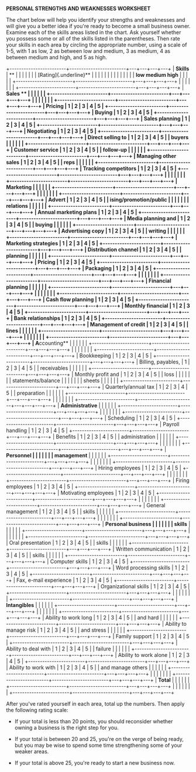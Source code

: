 **PERSONAL STRENGTHS AND WEAKNESSES WORKSHEET**

The chart below will help you identify your strengths and weaknesses and
will give you a better idea if you're ready to become a small business
owner. Examine each of the skills areas listed in the chart. Ask
yourself whether you possess some or all of the skills listed in the
parentheses. Then rate your skills in each area by circling the
appropriate number, using a scale of 1-5, with 1 as low, 2 as between
low and medium, 3 as medium, 4 as between medium and high, and 5 as
high.

+------------------------+------------------------+---+---+---+---+
| **Skills**             | **                     |   |   |   |   |
|                        | [Rating]{.underline}** |   |   |   |   |
|                        |                        |   |   |   |   |
|                        | **low medium high**    |   |   |   |   |
+------------------------+------------------------+---+---+---+---+
|                        |                        |   |   |   |   |
+------------------------+------------------------+---+---+---+---+
| **Sales **             |                        |   |   |   |   |
+------------------------+------------------------+---+---+---+---+
|                        |                        |   |   |   |   |
+------------------------+------------------------+---+---+---+---+
| Pricing                | 1                      | 2 | 3 | 4 | 5 |
+------------------------+------------------------+---+---+---+---+
| Buying                 | 1                      | 2 | 3 | 4 | 5 |
+------------------------+------------------------+---+---+---+---+
| Sales planning         | 1                      | 2 | 3 | 4 | 5 |
+------------------------+------------------------+---+---+---+---+
| Negotiating            | 1                      | 2 | 3 | 4 | 5 |
+------------------------+------------------------+---+---+---+---+
| Direct selling to      | 1                      | 2 | 3 | 4 | 5 |
| buyers                 |                        |   |   |   |   |
+------------------------+------------------------+---+---+---+---+
| Customer service       | 1                      | 2 | 3 | 4 | 5 |
| follow-up              |                        |   |   |   |   |
+------------------------+------------------------+---+---+---+---+
| Managing other sales   | 1                      | 2 | 3 | 4 | 5 |
| reps                   |                        |   |   |   |   |
+------------------------+------------------------+---+---+---+---+
| Tracking competitors   | 1                      | 2 | 3 | 4 | 5 |
+------------------------+------------------------+---+---+---+---+
|                        |                        |   |   |   |   |
+------------------------+------------------------+---+---+---+---+
| **Marketing**          |                        |   |   |   |   |
+------------------------+------------------------+---+---+---+---+
|                        |                        |   |   |   |   |
+------------------------+------------------------+---+---+---+---+
| Advert                 | 1                      | 2 | 3 | 4 | 5 |
| ising/promotion/public |                        |   |   |   |   |
| relations              |                        |   |   |   |   |
+------------------------+------------------------+---+---+---+---+
| Annual marketing plans | 1                      | 2 | 3 | 4 | 5 |
+------------------------+------------------------+---+---+---+---+
| Media planning and     | 1                      | 2 | 3 | 4 | 5 |
| buying                 |                        |   |   |   |   |
+------------------------+------------------------+---+---+---+---+
| Advertising copy       | 1                      | 2 | 3 | 4 | 5 |
| writing                |                        |   |   |   |   |
+------------------------+------------------------+---+---+---+---+
| Marketing strategies   | 1                      | 2 | 3 | 4 | 5 |
+------------------------+------------------------+---+---+---+---+
| Distribution channel   | 1                      | 2 | 3 | 4 | 5 |
| planning               |                        |   |   |   |   |
+------------------------+------------------------+---+---+---+---+
| Pricing                | 1                      | 2 | 3 | 4 | 5 |
+------------------------+------------------------+---+---+---+---+
| Packaging              | 1                      | 2 | 3 | 4 | 5 |
+------------------------+------------------------+---+---+---+---+
|                        |                        |   |   |   |   |
+------------------------+------------------------+---+---+---+---+
| **Financial planning** |                        |   |   |   |   |
+------------------------+------------------------+---+---+---+---+
|                        |                        |   |   |   |   |
+------------------------+------------------------+---+---+---+---+
| Cash flow planning     | 1                      | 2 | 3 | 4 | 5 |
+------------------------+------------------------+---+---+---+---+
| Monthly financial      | 1                      | 2 | 3 | 4 | 5 |
+------------------------+------------------------+---+---+---+---+
| Bank relationships     | 1                      | 2 | 3 | 4 | 5 |
+------------------------+------------------------+---+---+---+---+
| Management of credit   | 1                      | 2 | 3 | 4 | 5 |
| lines                  |                        |   |   |   |   |
+------------------------+------------------------+---+---+---+---+
|                        |                        |   |   |   |   |
+------------------------+------------------------+---+---+---+---+
| A**ccounting**         |                        |   |   |   |   |
+------------------------+------------------------+---+---+---+---+
|                        |                        |   |   |   |   |
+------------------------+------------------------+---+---+---+---+
| Bookkeeping            | 1                      | 2 | 3 | 4 | 5 |
+------------------------+------------------------+---+---+---+---+
| Billing, payables,     | 1                      | 2 | 3 | 4 | 5 |
| receivables            |                        |   |   |   |   |
+------------------------+------------------------+---+---+---+---+
| Monthly profit and     | 1                      | 2 | 3 | 4 | 5 |
| loss                   |                        |   |   |   |   |
| statements/balance     |                        |   |   |   |   |
| sheets                 |                        |   |   |   |   |
+------------------------+------------------------+---+---+---+---+
| Quarterly/annual tax   | 1                      | 2 | 3 | 4 | 5 |
| preparation            |                        |   |   |   |   |
+------------------------+------------------------+---+---+---+---+
|                        |                        |   |   |   |   |
+------------------------+------------------------+---+---+---+---+
| **Administrative**     |                        |   |   |   |   |
+------------------------+------------------------+---+---+---+---+
|                        |                        |   |   |   |   |
+------------------------+------------------------+---+---+---+---+
| Scheduling             | 1                      | 2 | 3 | 4 | 5 |
+------------------------+------------------------+---+---+---+---+
| Payroll handling       | 1                      | 2 | 3 | 4 | 5 |
+------------------------+------------------------+---+---+---+---+
| Benefits               | 1                      | 2 | 3 | 4 | 5 |
| administration         |                        |   |   |   |   |
+------------------------+------------------------+---+---+---+---+
|                        |                        |   |   |   |   |
+------------------------+------------------------+---+---+---+---+
| **Personnel            |                        |   |   |   |   |
| management**           |                        |   |   |   |   |
+------------------------+------------------------+---+---+---+---+
|                        |                        |   |   |   |   |
+------------------------+------------------------+---+---+---+---+
| Hiring employees       | 1                      | 2 | 3 | 4 | 5 |
+------------------------+------------------------+---+---+---+---+
|                        |                        |   |   |   |   |
+------------------------+------------------------+---+---+---+---+
| Firing employees       | 1                      | 2 | 3 | 4 | 5 |
+------------------------+------------------------+---+---+---+---+
| Motivating employees   | 1                      | 2 | 3 | 4 | 5 |
+------------------------+------------------------+---+---+---+---+
|                        |                        |   |   |   |   |
+------------------------+------------------------+---+---+---+---+
| General management     | 1                      | 2 | 3 | 4 | 5 |
| skills                 |                        |   |   |   |   |
+------------------------+------------------------+---+---+---+---+
|                        |                        |   |   |   |   |
+------------------------+------------------------+---+---+---+---+
| **Personal business    |                        |   |   |   |   |
| skills**               |                        |   |   |   |   |
+------------------------+------------------------+---+---+---+---+
|                        |                        |   |   |   |   |
+------------------------+------------------------+---+---+---+---+
| Oral presentation      | 1                      | 2 | 3 | 4 | 5 |
| skills                 |                        |   |   |   |   |
+------------------------+------------------------+---+---+---+---+
| Written communication  | 1                      | 2 | 3 | 4 | 5 |
| skills                 |                        |   |   |   |   |
+------------------------+------------------------+---+---+---+---+
| Computer skills        | 1                      | 2 | 3 | 4 | 5 |
+------------------------+------------------------+---+---+---+---+
| Word processing skills | 1                      | 2 | 3 | 4 | 5 |
+------------------------+------------------------+---+---+---+---+
| Fax, e-mail experience | 1                      | 2 | 3 | 4 | 5 |
+------------------------+------------------------+---+---+---+---+
| Organizational skills  | 1                      | 2 | 3 | 4 | 5 |
+------------------------+------------------------+---+---+---+---+
|                        |                        |   |   |   |   |
+------------------------+------------------------+---+---+---+---+
| **Intangibles**        |                        |   |   |   |   |
+------------------------+------------------------+---+---+---+---+
|                        |                        |   |   |   |   |
+------------------------+------------------------+---+---+---+---+
| Ability to work long   | 1                      | 2 | 3 | 4 | 5 |
| and hard               |                        |   |   |   |   |
+------------------------+------------------------+---+---+---+---+
| Ability to manage risk | 1                      | 2 | 3 | 4 | 5 |
| and stress             |                        |   |   |   |   |
+------------------------+------------------------+---+---+---+---+
| Family support         | 1                      | 2 | 3 | 4 | 5 |
+------------------------+------------------------+---+---+---+---+
| Ability to deal with   | 1                      | 2 | 3 | 4 | 5 |
| failure                |                        |   |   |   |   |
+------------------------+------------------------+---+---+---+---+
| Ability to work alone  | 1                      | 2 | 3 | 4 | 5 |
+------------------------+------------------------+---+---+---+---+
| Ability to work with   | 1                      | 2 | 3 | 4 | 5 |
| and manage others      |                        |   |   |   |   |
+------------------------+------------------------+---+---+---+---+
|                        |                        |   |   |   |   |
+------------------------+------------------------+---+---+---+---+
| **Total**              |                        |   |   |   |   |
+------------------------+------------------------+---+---+---+---+
|                        |                        |   |   |   |   |
+------------------------+------------------------+---+---+---+---+

After you've rated yourself in each area, total up the numbers. Then
apply the following rating scale:

-   If your total is less than 20 points, you should reconsider whether
    owning a business is the right step for you.

-   If your total is between 20 and 25, you're on the verge of being
    ready, but you may be wise to spend some time strengthening some of
    your weaker areas.

-   If your total is above 25, you're ready to start a new business now.
